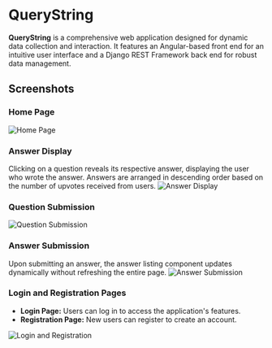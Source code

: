 # QueryString

**QueryString** is a comprehensive web application designed for dynamic data collection and interaction. It features an Angular-based front end for an intuitive user interface and a Django REST Framework back end for robust data management.

## Screenshots

### Home Page
![Home Page](https://github.com/user-attachments/assets/630efaee-689e-4c18-a28e-2a078e0f2514)

### Answer Display
Clicking on a question reveals its respective answer, displaying the user who wrote the answer. Answers are arranged in descending order based on the number of upvotes received from users.
![Answer Display](https://github.com/user-attachments/assets/af2ce66a-b134-4510-bcaa-a3a17054dee3)

### Question Submission
![Question Submission](https://github.com/user-attachments/assets/7b2af2ea-ff97-4f00-bc52-06f891767248)

### Answer Submission
Upon submitting an answer, the answer listing component updates dynamically without refreshing the entire page.
![Answer Submission](https://github.com/user-attachments/assets/24109f8f-1f7a-4ec5-928d-9a88f3478c0d)

### Login and Registration Pages
- **Login Page:** Users can log in to access the application's features.
- **Registration Page:** New users can register to create an account.

![Login and Registration](https://github.com/user-attachments/assets/31ab7fb3-9492-45ae-be44-f5f849bd163a)

